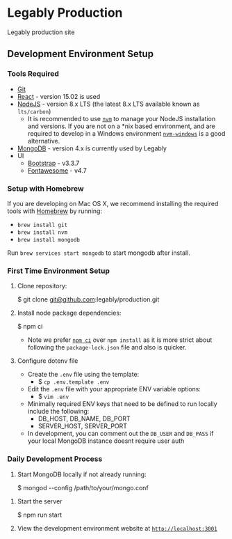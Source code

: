 # Legably Production

Legably production site

## Development Environment Setup

### Tools Required

- [Git](https://git-scm.com/)
- [React](https://reactjs.org) - version 15.02 is used
- [NodeJS](https://nodejs.org/en/) - version 8.x LTS (the latest 8.x LTS available known as `lts/carbon`)
  - It is recommended to use [`nvm`](https://github.com/creationix/nvm) to manage your NodeJS installation and versions. If you are not on a \*nix based environment, and are required to develop in a Windows environment [`nvm-windows`](https://github.com/coreybutler/nvm-windows) is a good alternative.
- [MongoDB](https://www.mongodb.com/download-center/community) - version 4.x is currently used by Legably
- UI
  - [Bootstrap](https://getbootstrap.com/docs/3.3/) - v3.3.7
  - [Fontawesome](https://fontawesome.io) - v4.7

### Setup with Homebrew

If you are developing on Mac OS X, we recommend installing the required tools with [Homebrew](https://brew.sh/) by running:

- `brew install git`
- `brew install nvm`
- `brew install mongodb`

Run `brew services start mongodb` to start mongodb after install.

### First Time Environment Setup

1. Clone repository:

   \$ git clone git@github.com:legably/production.git

1. Install node package dependencies:

   \$ npm ci

   - Note we prefer [`npm ci`](https://docs.npmjs.com/cli/ci.html) over `npm install` as it is more strict about following the `package-lock.json` file and also is quicker.

1. Configure dotenv file

   - Create the `.env` file using the template:
     - \$ `cp .env.template .env`
   - Edit the `.env` file with your appropriate ENV variable options:
     - \$ `vim .env`
   - Minimally required ENV keys that need to be defined to run locally include the following:
     - DB_HOST, DB_NAME, DB_PORT
     - SERVER_HOST, SERVER_PORT
   - In development, you can comment out the `DB_USER` and `DB_PASS` if your local MongoDB instance doesnt require user auth

### Daily Development Process

1. Start MongoDB locally if not already running:

   \$ mongod --config /path/to/your/mongo.conf

1) Start the server

   \$ npm run start

1) View the development environment website at [`http://localhost:3001`](http://localhost:3001)
